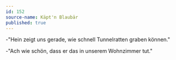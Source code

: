 ```yaml
---
id: 152
source-name: Käpt'n Blaubär
published: true
---
```

 -"Hein zeigt uns gerade, wie schnell Tunnelratten graben können."

 -"Ach wie schön, dass er das in unserem Wohnzimmer tut."
